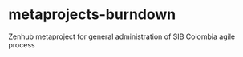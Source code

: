 # metaprojects-burndown
Zenhub metaproject for general administration of SIB Colombia agile process
